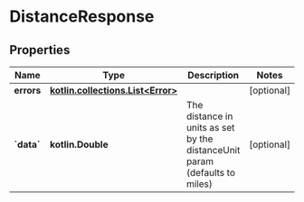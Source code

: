 
# DistanceResponse

## Properties
| Name | Type | Description | Notes |
| ------------ | ------------- | ------------- | ------------- |
| **errors** | [**kotlin.collections.List&lt;Error&gt;**](Error.md) |  |  [optional] |
| **&#x60;data&#x60;** | **kotlin.Double** | The distance in units as set by the distanceUnit param (defaults to miles) |  [optional] |



